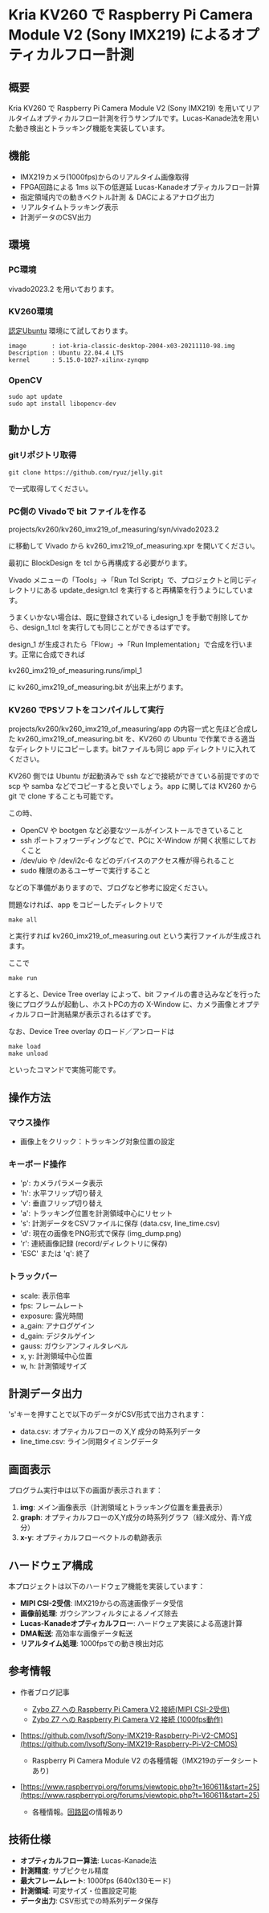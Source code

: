 # Kria KV260 で Raspberry Pi Camera Module V2 (Sony IMX219) によるオプティカルフロー計測

## 概要

Kria KV260 で Raspberry Pi Camera Module V2 (Sony IMX219) を用いてリアルタイムオプティカルフロー計測を行うサンプルです。Lucas-Kanade法を用いた動き検出とトラッキング機能を実装しています。

## 機能

- IMX219カメラ(1000fps)からのリアルタイム画像取得
- FPGA回路による 1ms 以下の低遅延 Lucas-Kanadeオプティカルフロー計算
- 指定領域内での動きベクトル計測 ＆ DACによるアナログ出力
- リアルタイムトラッキング表示
- 計測データのCSV出力

## 環境

### PC環境

vivado2023.2 を用いております。

### KV260環境

[認定Ubuntu](https://japan.xilinx.com/products/design-tools/embedded-software/ubuntu.html) 環境にて試しております。

```
image       : iot-kria-classic-desktop-2004-x03-20211110-98.img
Description : Ubuntu 22.04.4 LTS
kernel      : 5.15.0-1027-xilinx-zynqmp
```

### OpenCV

```
sudo apt update
sudo apt install libopencv-dev
```

## 動かし方

### gitリポジトリ取得

```
git clone https://github.com/ryuz/jelly.git
```

で一式取得してください。

### PC側の Vivadoで bit ファイルを作る

projects/kv260/kv260_imx219_of_measuring/syn/vivado2023.2

に移動して Vivado から kv260_imx219_of_measuring.xpr を開いてください。

最初に BlockDesign を tcl から再構成する必要がります。

Vivado メニューの「Tools」→「Run Tcl Script」で、プロジェクトと同じディレクトリにある update_design.tcl を実行すると再構築を行うようにしています。

うまくいかない場合は、既に登録されている i_design_1 を手動で削除してから、design_1.tcl を実行しても同じことができるはずです。

design_1 が生成されたら「Flow」→「Run Implementation」で合成を行います。正常に合成できれば

kv260_imx219_of_measuring.runs/impl_1

に kv260_imx219_of_measuring.bit が出来上がります。

### KV260 でPSソフトをコンパイルして実行

projects/kv260/kv260_imx219_of_measuring/app の内容一式と先ほど合成した kv260_imx219_of_measuring.bit を、KV260 の Ubuntu で作業できる適当なディレクトリにコピーします。bitファイルも同じ app ディレクトリに入れてください。

KV260 側では Ubuntu が起動済みで ssh などで接続ができている前提ですので scp や samba などでコピーすると良いでしょう。app に関しては KV260 から git で clone することも可能です。

この時、

- OpenCV や bootgen など必要なツールがインストールできていること
- ssh ポートフォワーディングなどで、PCに X-Window が開く状態にしておくこと
- /dev/uio や /dev/i2c-6 などのデバイスのアクセス権が得られること
- sudo 権限のあるユーザーで実行すること

などの下準備がありますので、ブログなど参考に設定ください。

問題なければ、app をコピーしたディレクトリで

```
make all
```

と実行すれば kv260_imx219_of_measuring.out という実行ファイルが生成されます。

ここで

```
make run
```

とすると、Device Tree overlay によって、bit ファイルの書き込みなどを行った後にプログラムが起動し、ホストPCの方の X-Window に、カメラ画像とオプティカルフロー計測結果が表示されるはずです。

なお、Device Tree overlay のロード／アンロードは

```
make load
make unload
```

といったコマンドで実施可能です。


## 操作方法

### マウス操作
- 画像上をクリック：トラッキング対象位置の設定

### キーボード操作
- 'p': カメラパラメータ表示
- 'h': 水平フリップ切り替え
- 'v': 垂直フリップ切り替え
- 'a': トラッキング位置を計測領域中心にリセット
- 's': 計測データをCSVファイルに保存 (data.csv, line_time.csv)
- 'd': 現在の画像をPNG形式で保存 (img_dump.png)
- 'r': 連続画像記録 (record/ディレクトリに保存)
- 'ESC' または 'q': 終了

### トラックバー
- scale: 表示倍率
- fps: フレームレート
- exposure: 露光時間
- a_gain: アナログゲイン
- d_gain: デジタルゲイン
- gauss: ガウシアンフィルタレベル
- x, y: 計測領域中心位置
- w, h: 計測領域サイズ

## 計測データ出力

's'キーを押すことで以下のデータがCSV形式で出力されます：

- data.csv: オプティカルフローの X,Y 成分の時系列データ
- line_time.csv: ライン同期タイミングデータ

## 画面表示

プログラム実行中は以下の画面が表示されます：

1. **img**: メイン画像表示（計測領域とトラッキング位置を重畳表示）
2. **graph**: オプティカルフローのX,Y成分の時系列グラフ（緑:X成分、青:Y成分）
3. **x-y**: オプティカルフローベクトルの軌跡表示

## ハードウェア構成

本プロジェクトは以下のハードウェア機能を実装しています：

- **MIPI CSI-2受信**: IMX219からの高速画像データ受信
- **画像前処理**: ガウシアンフィルタによるノイズ除去
- **Lucas-Kanadeオプティカルフロー**: ハードウェア実装による高速計算
- **DMA転送**: 高効率な画像データ転送
- **リアルタイム処理**: 1000fpsでの動き検出対応

## 参考情報

- 作者ブログ記事
    - [Zybo Z7 への Raspberry Pi Camera V2 接続(MIPI CSI-2受信)](https://rtc-lab.com/2018/04/29/zybo-rpi-cam-rx/)
    - [Zybo Z7 への Raspberry Pi Camera V2 接続 (1000fps動作)](https://rtc-lab.com/2018/05/06/zybo-rpi-cam-1000fps/)

- [https://github.com/lvsoft/Sony-IMX219-Raspberry-Pi-V2-CMOS](https://github.com/lvsoft/Sony-IMX219-Raspberry-Pi-V2-CMOS)
    - Raspberry Pi Camera Module V2 の各種情報（IMX219のデータシートあり)
- [https://www.raspberrypi.org/forums/viewtopic.php?t=160611&start=25](https://www.raspberrypi.org/forums/viewtopic.php?t=160611&start=25)
    - 各種情報。[回路図](https://cdn.hackaday.io/images/5813621484631479007.jpg)の情報あり

## 技術仕様

- **オプティカルフロー算法**: Lucas-Kanade法
- **計測精度**: サブピクセル精度
- **最大フレームレート**: 1000fps (640x130モード)
- **計測領域**: 可変サイズ・位置設定可能
- **データ出力**: CSV形式での時系列データ保存
  